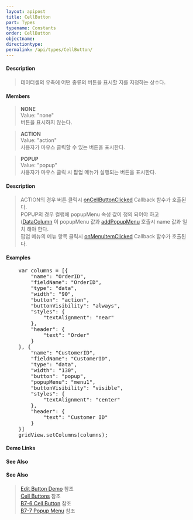 ```yaml
---
layout: apipost
title: CellButton
part: Types
typename: Constants
order: CellButton
objectname: 
directiontype: 
permalink: /api/types/CellButton/
---
```


#### Description

> 데이터셀의 우측에 어떤 종류의 버튼을 표시할 지를 지정하는 상수다.

#### Members

> **NONE**  
> Value: "none"  
> 버튼을 표시하지 않는다.  

> **ACTION**  
> Value: "action"  
> 사용자가 마우스 클릭할 수 있는 버튼을 표시한다.  

> **POPUP**   
> Value: "popup"  
> 사용자가 마우스 클릭 시 팝업 메뉴가 실행되는 버튼을 표시한다.  

#### Description

> ACTION의 경우 버튼 클릭시 [onCellButtonClicked](/api/GridBase/onCellButtonClicked) Callback 함수가 호출된다.  
> POPUP의 경우 컬럼에 popupMenu 속성 값이 정의 되어야 하고 ([DataColumn](/api/types/DataColumn) 이 popupMenu 값과 [addPopupMenu](/api/GridBase/addPopupMenu) 호출시 name 값과 일치 해야 한다.  
> 팝업 메뉴의 메뉴 항목 클릭시 [onMenuItemClicked](/api/GridBase/onMenuItemClicked) Callback 함수가 호출된다.

#### Examples   

<pre class="prettyprint">
	var columns = [{
        "name": "OrderID",
        "fieldName": "OrderID",
        "type": "data",
        "width": "90",
        "button": "action",
        "buttonVisibility": "always",
        "styles": {
            "textAlignment": "near"
        },
        "header": {
            "text": "Order"
        }
    }, {
        "name": "CustomerID",
        "fieldName": "CustomerID",
        "type": "data",
        "width": "130",
        "button": "popup",
        "popupMenu": "menu1",
        "buttonVisibility": "visible",
        "styles": {
            "textAlignment": "center"
        },
        "header": {
            "text": "Customer ID"
        }
	}]
	gridView.setColumns(columns);
</pre>

#### Demo Links
#### See Also

#### See Also

> [Edit Button Demo](http://demo.realgrid.net/Demo/EditButtons) 참조  
> [Cell Buttons](http://demo.realgrid.com/Demo/CellButtons) 참조  
> [B7-6 Cell Button](http://help.realgrid.com/tutorial/b7-6/) 참조  
> [B7-7 Popup Menu](http://help.realgrid.com/tutorial/b7-7/) 참조  




